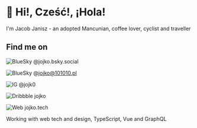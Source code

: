 # 👋 Hi!, Cześć!, ¡Hola!

I'm Jacob Janisz - an adopted Mancunian, coffee lover, cyclist and traveller

## Find me on

![BlueSky](https://api.iconify.design/tabler/brand-bluesky.svg?color=white) @jojko.bsky.social

![BlueSky](https://api.iconify.design/akar-icons/mastodon-fill.svg?color=white) @jojko@101010.pl

![IG](https://api.iconify.design/akar-icons/instagram-fill.svg?color=white) @jojk0

![Dribbble](https://api.iconify.design/logos/dribbble-icon.svg) jojko

![Web](https://api.iconify.design/akar-icons/globe.svg?color=white) jojko.tech

Working with web tech and design, TypeScript, Vue and GraphQL
